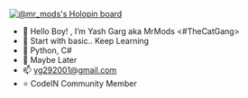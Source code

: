 [![@mr_mods's Holopin board](https://holopin.me/mr_mods)](https://holopin.io/@mr_mods)

- 👋 Hello Boy! , I’m Yash Garg aka MrMods <#TheCatGang>
- 👀 Start with basic.. Keep Learning
- 🌱 Python, C#
- 💞️ Maybe Later
- 📫 yg292001@gmail.com
- :star: CodeIN Community Member


<!---
mr-mods-yg/mr-mods-yg is a ✨ special ✨ repository because its `README.md` (this file) appears on your GitHub profile.
You can click the Preview link to take a look at your changes.
--->

